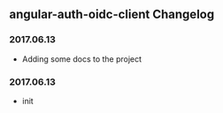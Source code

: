 ## angular-auth-oidc-client Changelog

<a name="2017-06-13"></a>
### 2017.06.13
* Adding some docs to the project


<a name="2017-06-13"></a>
### 2017.06.13
* init

